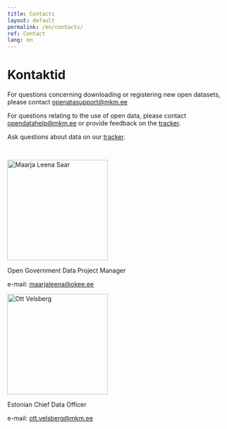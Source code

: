 ```yaml
---
title: Contacts
layout: default
permalink: /en/contacts/
ref: Contact
lang: en
---
```

# Kontaktid

For questions concerning downloading or registering new open datasets, please contact openatasupport@mkm.ee

For questions relating to the use of open data, please contact opendatahelp@mkm.ee or provide feedback on the  [tracker](https://github.com/okestonia/opendata-issue-tracker/issues).

Ask questions about data on our [tracker](https://github.com/okestonia/opendata-issue-tracker/issues).
<div class="row" style="padding-top:30px;">
<div class="col-md-6">
<img src="../../img/ml.png" alt="Maarja Leena Saar" style="height:228px;"/>
<p>Open Government Data Project Manager</p>
<p>e-mail: <a href="mailto:maarjaleena@okee.ee">maarjaleena@okee.ee</a></p>
</div>
<div class="col-md-6">
<img src="../../img/ott.jpg" alt="Ott Velsberg" style="height:228px;"/>
<p>Estonian Chief Data Officer</p>
<p>e-mail: <a href="mailto:ott.velsberg@mkm.ee">ott.velsberg@mkm.ee</a></p>
</div>
